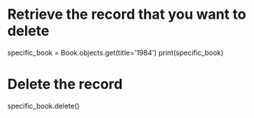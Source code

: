 # Retrieve the record that you want to delete
specific_book = Book.objects.get(title='1984') print(specific_book)

# Delete the record
specific_book.delete()